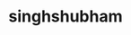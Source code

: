 # singhshubham
<HTML>
  <HEAD>
    <TITLE>
      MY FIRST HOMEPAGE
    </TITLE>
    </HEAD>
  <BODY></BODY>
</HTML>
    
